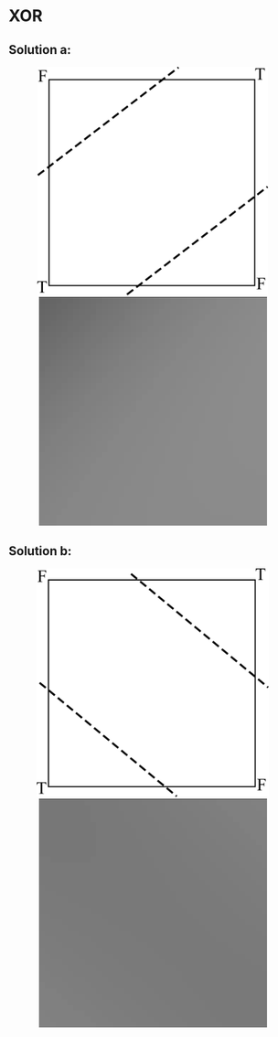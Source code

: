 # XOR
## Solution a:
<p align="center" width="100%">
  <img alt="Solution a png" src="demo/XORa.png" height="400px"> 
  <img alt="Solution a gif" src="demo/XORa.gif">
</p>


## Solution b:
<p align="center" width="100%">
  <img alt="Solution a png" src="demo/XORb.png" height="400"> 
 <img alt="Solution a gif" src="demo/XORb.gif">
</p>


